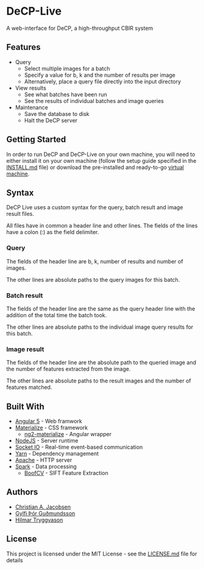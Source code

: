 # DeCP-Live

A web-interface for DeCP, a high-throughput CBIR system

## Features

* Query
    * Select multiple images for a batch
    * Specify a value for b, k and the number of results per image
    * Alternatively, place a query file directly into the input directory
* View results
    * See what batches have been run
    * See the results of individual batches and image queries
* Maintenance
    * Save the database to disk
    * Halt the DeCP server

## Getting Started

In order to run DeCP and DeCP-Live on your own machine, you will need to either install it on your own machine (follow the setup guide specified in the [INSTALL.md](INSTALL.md) file) or download the pre-installed and ready-to-go [virtual machine](http://link.to.vm).

## Syntax

DeCP Live uses a custom syntax for the query, batch result and image result files.

All files have in common a header line and other lines. The fields of the lines have a colon (:) as the field delimiter. 

### Query

The fields of the header line are b, k, number of results and number of images.

The other lines are absolute paths to the query images for this batch.

### Batch result

The fields of the header line are the same as the query header line with the addition of the total time the batch took.

The other lines are absolute paths to the individual image query results for this batch.

### Image result

The fields of the header line are the absolute path to the queried image and the number of features extracted from the image.

The other lines are absolute paths to the result images and the number of features matched.

## Built With

* [Angular 5](https://angular.io/) - Web framwork
* [Materialize](http://materializecss.com/) - CSS framework
    * [ng2-materialize](https://github.com/sherweb/ng2-materialize) - Angular wrapper
* [NodeJS](https://nodejs.org/) - Server runtime
* [Socket IO](https://socket.io/) - Real-time event-based communication
* [Yarn](https://yarnpkg.com/) - Dependency management
* [Apache](https://httpd.apache.org/) - HTTP server
* [Spark](https://spark.apache.org/) - Data processing
   * [BoofCV](https://boofcv.org/) - SIFT Feature Extraction

## Authors

* [Christian A. Jacobsen](https://github.com/ChristianJacobsen/)
* [Gylfi Þór Guðmundsson](https://github.com/elgerpus)
* [Hilmar Tryggvason](https://github.com/Indexu/)

## License

This project is licensed under the MIT License - see the [LICENSE.md](LICENSE.md) file for details
